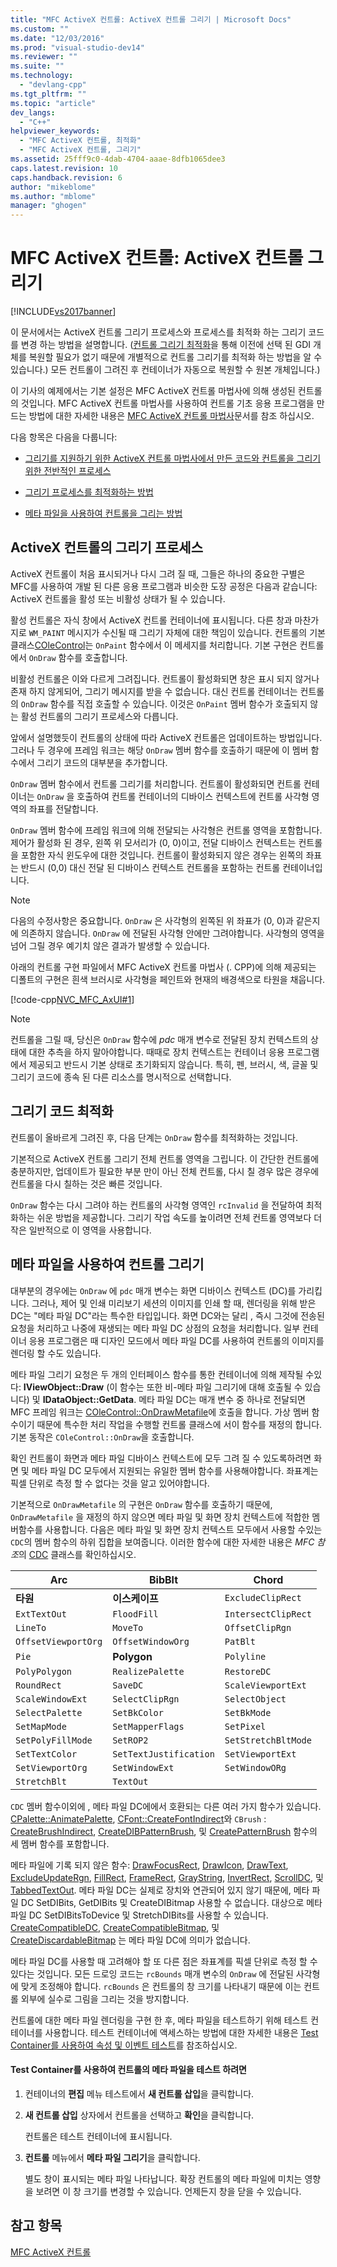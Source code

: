 ```yaml
---
title: "MFC ActiveX 컨트롤: ActiveX 컨트롤 그리기 | Microsoft Docs"
ms.custom: ""
ms.date: "12/03/2016"
ms.prod: "visual-studio-dev14"
ms.reviewer: ""
ms.suite: ""
ms.technology: 
  - "devlang-cpp"
ms.tgt_pltfrm: ""
ms.topic: "article"
dev_langs: 
  - "C++"
helpviewer_keywords: 
  - "MFC ActiveX 컨트롤, 최적화"
  - "MFC ActiveX 컨트롤, 그리기"
ms.assetid: 25fff9c0-4dab-4704-aaae-8dfb1065dee3
caps.latest.revision: 10
caps.handback.revision: 6
author: "mikeblome"
ms.author: "mblome"
manager: "ghogen"
---
```

# MFC ActiveX 컨트롤: ActiveX 컨트롤 그리기
[!INCLUDE[vs2017banner](../assembler/inline/includes/vs2017banner.md)]

이 문서에서는 ActiveX 컨트롤 그리기 프로세스와 프로세스를 최적화 하는 그리기 코드를 변경 하는 방법을 설명합니다. \([컨트롤 그리기 최적화](../mfc/optimizing-control-drawing.md)을 통해 이전에 선택 된 GDI 개체를 복원할 필요가 없기 때문에 개별적으로 컨트롤 그리기를 최적화 하는 방법을 알 수 있습니다.\)  모든 컨트롤이 그려진 후 컨테이너가 자동으로 복원할 수 원본 개체입니다.\)  
  
 이 기사의 예제에서는 기본 설정은 MFC ActiveX 컨트롤 마법사에 의해 생성된 컨트롤의 것입니다.  MFC ActiveX 컨트롤 마법사를 사용하여 컨트롤 기초 응용 프로그램을 만드는 방법에 대한 자세한 내용은 [MFC ActiveX 컨트롤 마법사](../mfc/reference/mfc-activex-control-wizard.md)문서를 참조 하십시오.  
  
 다음 항목은 다음을 다룹니다:  
  
-   [그리기를 지원하기 위한 ActiveX 컨트롤 마법사에서 만든 코드와 컨트롤을 그리기 위한 전반적인 프로세스](#_core_the_painting_process_of_an_activex_control)  
  
-   [그리기 프로세스를 최적화하는 방법](#_core_optimizing_your_paint_code)  
  
-   [메타 파일을 사용하여 컨트롤을 그리는 방법](#_core_painting_your_control_using_metafiles)  
  
##  <a name="_core_the_painting_process_of_an_activex_control"></a> ActiveX 컨트롤의 그리기 프로세스  
 ActiveX 컨트롤이 처음 표시되거나 다시 그려 질 때, 그들은 하나의 중요한 구별은 MFC를 사용하여 개발 된 다른 응용 프로그램과 비슷한 도장 공정은 다음과 같습니다: ActiveX 컨트롤을 활성 또는 비활성 상태가 될 수 있습니다.  
  
 활성 컨트롤은 자식 창에서 ActiveX 컨트롤 컨테이너에 표시됩니다.  다른 창과 마찬가지로  `WM_PAINT`  메시지가 수신될 때 그리기 자체에 대한 책임이 있습니다.  컨트롤의 기본 클래스[COleControl](../mfc/reference/colecontrol-class.md)는  `OnPaint`  함수에서 이 메세지를 처리합니다.  기본 구현은 컨트롤에서  `OnDraw` 함수를 호출합니다.  
  
 비활성 컨트롤은 이와 다르게 그려집니다.  컨트롤이 활성화되면 창은 표시 되지 않거나 존재 하지 않게되어, 그리기 메시지를 받을 수 없습니다.  대신 컨트롤 컨테이너는 컨트롤의  `OnDraw`  함수를 직접 호출할 수 있습니다.  이것은  `OnPaint`  멤버 함수가 호출되지 않는 활성 컨트롤의 그리기 프로세스와 다릅니다.  
  
 앞에서 설명했듯이 컨트롤의 상태에 따라 ActiveX 컨트롤은 업데이트하는 방법입니다.  그러나 두 경우에 프레임 워크는 해당  `OnDraw`  멤버 함수를 호출하기 때문에 이 멤버 함수에서 그리기 코드의 대부분을 추가합니다.  
  
 `OnDraw`  멤버 함수에서 컨트롤 그리기를 처리합니다.  컨트롤이 활성화되면 컨트롤 컨테이너는  `OnDraw` 을 호출하여  컨트롤 컨테이너의 디바이스 컨텍스트에 컨트롤 사각형 영역의 좌표를 전달합니다.  
  
 `OnDraw`  멤버 함수에 프레임 워크에 의해 전달되는 사각형은 컨트롤 영역을 포함합니다.  제어가 활성화 된 경우, 왼쪽 위 모서리가 \(0, 0\)이고, 전달 디바이스 컨텍스트는 컨트롤을 포함한 자식 윈도우에 대한 것입니다.  컨트롤이 활성화되지 않은 경우는 왼쪽의 좌표는 반드시 \(0,0\) 대신 전달 된 디바이스 컨텍스트 컨트롤을 포함하는 컨트롤 컨테이너입니다.  
  
> [!NOTE]
>  다음의 수정사항은 중요합니다.  `OnDraw` 은 사각형의 왼쪽된 위 좌표가 \(0, 0\)과 같은지에 의존하지 않습니다.  `OnDraw` 에 전달된 사각형 안에만 그려야합니다.  사각형의 영역을 넘어 그릴 경우 예기치 않은 결과가 발생할 수 있습니다.  
  
 아래의 컨트롤 구현 파일에서 MFC ActiveX 컨트롤 마법사 \(. CPP\)에 의해 제공되는 디폴트의 구현은 흰색 브러시로 사각형을 페인트와 현재의 배경색으로 타원을 채웁니다.  
  
 [!code-cpp[NVC_MFC_AxUI#1](../mfc/codesnippet/CPP/mfc-activex-controls-painting-an-activex-control_1.cpp)]  
  
> [!NOTE]
>  컨트롤을 그릴 때, 당신은  `OnDraw` 함수에 *pdc* 매개 변수로 전달된 장치 컨텍스트의 상태에 대한 추측을 하지 말아야합니다.   때때로 장치 컨텍스트는 컨테이너 응용 프로그램에서 제공되고 반드시 기본 상태로 초기화되지 않습니다.  특히, 펜, 브러시, 색, 글꼴 및 그리기 코드에 종속 된 다른 리소스를 명시적으로 선택합니다.  
  
##  <a name="_core_optimizing_your_paint_code"></a> 그리기 코드 최적화  
 컨트롤이 올바르게 그려진 후, 다음 단계는  `OnDraw`  함수를 최적화하는 것입니다.  
  
 기본적으로 ActiveX 컨트롤 그리기 전체 컨트롤 영역을 그립니다.  이 간단한 컨트롤에 충분하지만, 업데이트가 필요한 부분 만이 아닌 전체 컨트롤, 다시 칠 경우 많은 경우에 컨트롤을 다시 칠하는 것은 빠른 것입니다.  
  
 `OnDraw`  함수는 다시 그려야 하는 컨트롤의 사각형 영역인  `rcInvalid` 을 전달하여 최적화하는 쉬운 방법을 제공합니다.   그리기 작업 속도를 높이려면 전체 컨트롤 영역보다 더 작은 일반적으로 이 영역을 사용합니다.  
  
##  <a name="_core_painting_your_control_using_metafiles"></a> 메타 파일을 사용하여 컨트롤 그리기  
 대부분의 경우에는  `OnDraw` 에  `pdc`  매개 변수는 화면 디바이스 컨텍스트 \(DC\)를 가리킵니다.  그러나, 제어 및 인쇄 미리보기 세션의 이미지를 인쇄 할 때, 렌더링을 위해 받은 DC는 "메타 파일 DC"라는 특수한 타입입니다.  화면 DC와는 달리 , 즉시 그것에 전송된 요청을 처리하고 나중에 재생되는 메타 파일 DC 상점의 요청을 처리합니다.  일부 컨테이너 응용 프로그램은 때 디자인 모드에서 메타 파일 DC를 사용하여 컨트롤의 이미지를 렌더링 할 수도 있습니다.  
  
 메타 파일 그리기 요청은 두 개의 인터페이스 함수를 통한 컨테이너에 의해 제작될 수있다:  **IViewObject::Draw** \(이 함수는 또한 비\-메타 파일 그리기에 대해 호출될 수 있습니다\) 및  **IDataObject::GetData**.  메타 파일 DC는 매개 변수 중 하나로 전달되면 MFC 프레임 워크는 [COleControl::OnDrawMetafile](../Topic/COleControl::OnDrawMetafile.md)에 호출을 합니다.  가상 멤버 함수이기 때문에 특수한 처리 작업을 수행할 컨트롤 클래스에 서이 함수를 재정의 합니다.  기본 동작은  `COleControl::OnDraw`을 호출합니다.  
  
 확인 컨트롤이 화면과 메타 파일 디바이스 컨텍스트에 모두 그려 질 수 있도록하려면 화면 및 메타 파일 DC 모두에서 지원되는 유일한 멤버 함수를 사용해야합니다.  좌표계는 픽셀 단위로 측정 할 수 없다는 것을 알고 있어야합니다.  
  
 기본적으로  `OnDrawMetafile` 의 구현은  `OnDraw`  함수를 호출하기 때문에,  `OnDrawMetafile` 을 재정의 하지 않으면 메타 파일 및 화면 장치 컨텍스트에 적합한 멤버함수를 사용합니다.  다음은 메타 파일 및 화면 장치 컨텍스트 모두에서 사용할 수있는 `CDC`의 멤버 함수의 하위 집합을 보여줍니다.  이러한 함수에 대한 자세한 내용은 *MFC 참조*의 [CDC](../mfc/reference/cdc-class.md) 클래스를 확인하십시오.  
  
|Arc|BibBlt|Chord|  
|---------|------------|-----------|  
|**타원**|**이스케이프**|`ExcludeClipRect`|  
|`ExtTextOut`|`FloodFill`|`IntersectClipRect`|  
|`LineTo`|`MoveTo`|`OffsetClipRgn`|  
|`OffsetViewportOrg`|`OffsetWindowOrg`|`PatBlt`|  
|`Pie`|**Polygon**|`Polyline`|  
|`PolyPolygon`|`RealizePalette`|`RestoreDC`|  
|`RoundRect`|`SaveDC`|`ScaleViewportExt`|  
|`ScaleWindowExt`|`SelectClipRgn`|`SelectObject`|  
|`SelectPalette`|`SetBkColor`|`SetBkMode`|  
|`SetMapMode`|`SetMapperFlags`|`SetPixel`|  
|`SetPolyFillMode`|`SetROP2`|`SetStretchBltMode`|  
|`SetTextColor`|`SetTextJustification`|`SetViewportExt`|  
|`SetViewportOrg`|`SetWindowExt`|`SetWindowORg`|  
|`StretchBlt`|`TextOut`||  
  
 `CDC`  멤버 함수이외에 , 메타 파일 DC에에서 호환되는 다른 여러 가지 함수가 있습니다.  [CPalette::AnimatePalette](../Topic/CPalette::AnimatePalette.md),  [CFont::CreateFontIndirect](../Topic/CFont::CreateFontIndirect.md)와 `CBrush` :  [CreateBrushIndirect](../Topic/CBrush::CreateBrushIndirect.md),  [CreateDIBPatternBrush](../Topic/CBrush::CreateDIBPatternBrush.md), 및  [CreatePatternBrush](../Topic/CBrush::CreatePatternBrush.md) 함수의 세 멤버 함수를 포함합니다.  
  
 메타 파일에 기록 되지 않은 함수:  [DrawFocusRect](../Topic/CDC::DrawFocusRect.md),  [DrawIcon](../Topic/CDC::DrawIcon.md),  [DrawText](../Topic/CDC::DrawText.md),  [ExcludeUpdateRgn](../Topic/CDC::ExcludeUpdateRgn.md),  [FillRect](../Topic/CDC::FillRect.md),  [FrameRect](../Topic/CDC::FrameRect.md),  [GrayString](../Topic/CDC::GrayString.md),  [InvertRect](../Topic/CDC::InvertRect.md),  [ScrollDC](../Topic/CDC::ScrollDC.md), 및  [TabbedTextOut](../Topic/CDC::TabbedTextOut.md).  메타 파일 DC는 실제로 장치와 연관되어 있지 않기 때문에, 메타 파일 DC SetDIBits, GetDIBits 및 CreateDIBitmap 사용할 수 없습니다.  대상으로 메타 파일 DC SetDIBitsToDevice 및 StretchDIBits를 사용할 수 있습니다.  [CreateCompatibleDC](../Topic/CDC::CreateCompatibleDC.md),  [CreateCompatibleBitmap](../Topic/CBitmap::CreateCompatibleBitmap.md), 및  [CreateDiscardableBitmap](../Topic/CBitmap::CreateDiscardableBitmap.md) 는 메타 파일 DC에 의미가 없습니다.  
  
 메타 파일 DC를 사용할 때 고려해야 할 또 다른 점은 좌표계를 픽셀 단위로 측정 할 수 있다는 것입니다.  모든 드로잉 코드는  `rcBounds`  매개 변수의  `OnDraw` 에 전달된 사각형에 맞게 조정해야 합니다.   `rcBounds` 은 컨트롤의 창 크기를 나타내기 때문에 이는 컨트롤 외부에 실수로 그림을 그리는 것을 방지합니다.  
  
 컨트롤에 대한 메타 파일 렌더링을 구현 한 후, 메타 파일을 테스트하기 위해 테스트 컨테이너를 사용합니다.  테스트 컨테이너에 액세스하는 방법에 대한 자세한 내용은 [Test Container를 사용하여 속성 및 이벤트 테스트](../mfc/testing-properties-and-events-with-test-container.md)를 참조하십시오.  
  
#### Test Container를 사용하여 컨트롤의 메타 파일을 테스트 하려면  
  
1.  컨테이너의  **편집** 메뉴 테스트에서   **새 컨트롤 삽입**을 클릭합니다.  
  
2.  **새 컨트롤 삽입** 상자에서 컨트롤을 선택하고 **확인**을 클릭합니다.  
  
     컨트롤은 테스트 컨테이너에 표시됩니다.  
  
3.  **컨트롤**  메뉴에서  **메타 파일 그리기**을 클릭합니다.  
  
     별도 창이 표시되는 메타 파일 나타납니다.  확장 컨트롤의 메타 파일에 미치는 영향을 보려면 이 창 크기를 변경할 수 있습니다.  언제든지 창을 닫을 수 있습니다.  
  
## 참고 항목  
 [MFC ActiveX 컨트롤](../mfc/mfc-activex-controls.md)